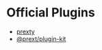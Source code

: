 # Official Plugins

- [prexty](/prexty/introduction)
- [@prext/plugin-kit](<[/prexty/introduction](https://github.com/do4ng/prext/tree/main/packages/plugin-kit)>)
